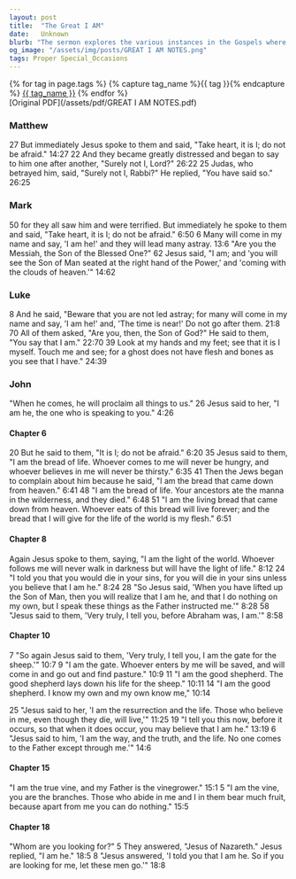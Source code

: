 ```yaml
---
layout: post
title:  "The Great I AM"
date:   Unknown
blurb: "The sermon explores the various instances in the Gospels where Jesus identifies Himself with the powerful statement 'I AM.' These declarations across Matthew, Mark, Luke, and John reveal Jesus' divine identity and mission, emphasizing His role as the bread of life, the light of the world, the good shepherd, the resurrection and the life, the way, the truth, and the life, and the true vine."
og_image: "/assets/img/posts/GREAT I AM NOTES.png"
tags: Proper Special_Occasions
---    
```

<div class="tag-pills">
  {% for tag in page.tags %}
    {% capture tag_name %}{{ tag }}{% endcapture %}
    <a href="{{ site.baseurl }}/tag/{{ tag_name | slugify }}" class="tag-pill">{{ tag_name }}</a>
  {% endfor %}
</div>
[Original PDF](/assets/pdf/GREAT I AM NOTES.pdf)

### Matthew
27 But immediately Jesus spoke to them and said, "Take heart, it is I; do not be afraid." 14:27
22 And they became greatly distressed and began to say to him one after another, "Surely not I, Lord?" 26:22
25 Judas, who betrayed him, said, "Surely not I, Rabbi?" He replied, "You have said so." 26:25

### Mark
50 for they all saw him and were terrified. But immediately he spoke to them and said, "Take heart, it is I; do not be afraid." 6:50
6 Many will come in my name and say, 'I am he!' and they will lead many astray. 13:6
"Are you the Messiah, the Son of the Blessed One?" 62 Jesus said, "I am; and 'you will see the Son of Man seated at the right hand of the Power,' and 'coming with the clouds of heaven.'" 14:62

### Luke
8 And he said, "Beware that you are not led astray; for many will come in my name and say, 'I am he!' and, 'The time is near!' Do not go after them. 21:8
70 All of them asked, "Are you, then, the Son of God?" He said to them, "You say that I am." 22:70
39 Look at my hands and my feet; see that it is I myself. Touch me and see; for a ghost does not have flesh and bones as you see that I have." 24:39

### John
"When he comes, he will proclaim all things to us." 26 Jesus said to her, "I am he, the one who is speaking to you." 4:26

#### Chapter 6
20 But he said to them, "It is I; do not be afraid." 6:20
35 Jesus said to them, "I am the bread of life. Whoever comes to me will never be hungry, and whoever believes in me will never be thirsty." 6:35
41 Then the Jews began to complain about him because he said, "I am the bread that came down from heaven." 6:41
48 "I am the bread of life. Your ancestors ate the manna in the wilderness, and they died." 6:48
51 "I am the living bread that came down from heaven. Whoever eats of this bread will live forever; and the bread that I will give for the life of the world is my flesh." 6:51

#### Chapter 8
Again Jesus spoke to them, saying, "I am the light of the world. Whoever follows me will never walk in darkness but will have the light of life." 8:12
24 "I told you that you would die in your sins, for you will die in your sins unless you believe that I am he." 8:24
28 "So Jesus said, 'When you have lifted up the Son of Man, then you will realize that I am he, and that I do nothing on my own, but I speak these things as the Father instructed me.'" 8:28
58 "Jesus said to them, 'Very truly, I tell you, before Abraham was, I am.'" 8:58

#### Chapter 10
7 "So again Jesus said to them, 'Very truly, I tell you, I am the gate for the sheep.'" 10:7
9 "I am the gate. Whoever enters by me will be saved, and will come in and go out and find pasture." 10:9
11 "I am the good shepherd. The good shepherd lays down his life for the sheep." 10:11
14 "I am the good shepherd. I know my own and my own know me," 10:14

25 "Jesus said to her, 'I am the resurrection and the life. Those who believe in me, even though they die, will live,'" 11:25
19 "I tell you this now, before it occurs, so that when it does occur, you may believe that I am he." 13:19
6 "Jesus said to him, 'I am the way, and the truth, and the life. No one comes to the Father except through me.'" 14:6

#### Chapter 15
"I am the true vine, and my Father is the vinegrower." 15:1
5 "I am the vine, you are the branches. Those who abide in me and I in them bear much fruit, because apart from me you can do nothing." 15:5

#### Chapter 18
"Whom are you looking for?" 5 They answered, "Jesus of Nazareth." Jesus replied, "I am he." 18:5
8 "Jesus answered, 'I told you that I am he. So if you are looking for me, let these men go.'" 18:8
